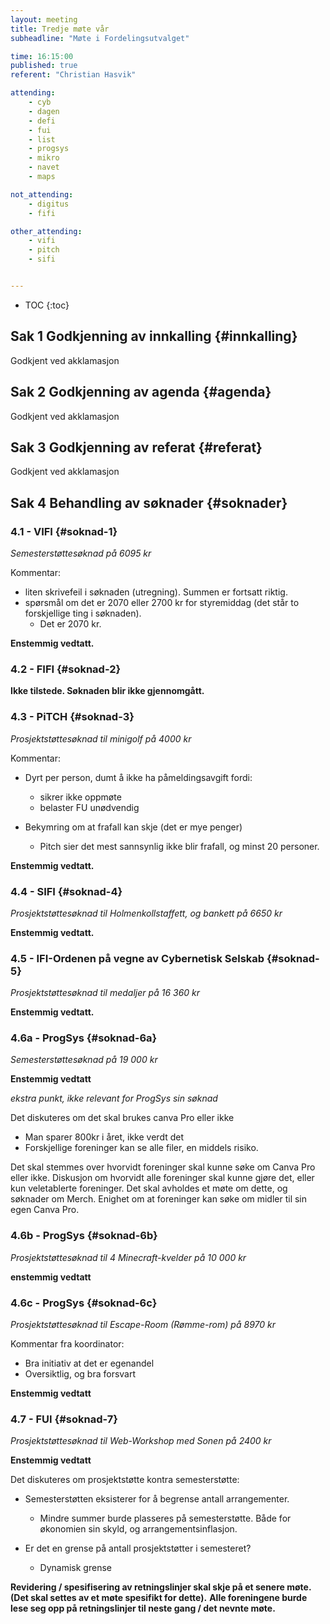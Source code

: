 ```yaml
---
layout: meeting
title: Tredje møte vår
subheadline: "Møte i Fordelingsutvalget"

time: 16:15:00
published: true
referent: "Christian Hasvik"

attending:
    - cyb
    - dagen
    - defi
    - fui
    - list
    - progsys
    - mikro
    - navet
    - maps

not_attending:
    - digitus
    - fifi

other_attending:
    - vifi
    - pitch
    - sifi


---
```


* TOC
{:toc}



## Sak 1 Godkjenning av innkalling {#innkalling}
Godkjent ved akklamasjon
     
## Sak 2 Godkjenning av agenda {#agenda}
Godkjent ved akklamasjon
    
## Sak 3 Godkjenning av referat {#referat}
Godkjent ved akklamasjon
    
## Sak 4 Behandling av søknader {#soknader}
### 4.1 - VIFI {#soknad-1}

*Semesterstøttesøknad på 6095 kr*

Kommentar:
- liten skrivefeil i søknaden (utregning). Summen er fortsatt riktig.
- spørsmål om det er 2070 eller 2700 kr for styremiddag (det står to forskjellige ting i søknaden).
	- Det er 2070 kr. 

**Enstemmig vedtatt.**

### 4.2 - FIFI {#soknad-2}

**Ikke tilstede. Søknaden blir ikke gjennomgått.**


### 4.3 - PiTCH {#soknad-3}

*Prosjektstøttesøknad til minigolf på 4000 kr*


Kommentar:
- Dyrt per person, dumt å ikke ha påmeldingsavgift fordi:
	- sikrer ikke oppmøte
	- belaster FU unødvendig
	 
- Bekymring om at frafall kan skje (det er mye penger)
	- Pitch sier det mest sannsynlig ikke blir frafall, og minst 20 personer.

**Enstemmig vedtatt.**

### 4.4 - SIFI {#soknad-4}

*Prosjektstøttesøknad til Holmenkollstaffett, og bankett på 6650 kr*

**Enstemmig vedtatt.**



### 4.5 - IFI-Ordenen på vegne av Cybernetisk Selskab {#soknad-5}

*Prosjektstøttesøknad til medaljer på 16 360 kr*


**Enstemmig vedtatt.**


### 4.6a - ProgSys {#soknad-6a}

*Semesterstøttesøknad på 19 000 kr*

**Enstemmig vedtatt**


*ekstra punkt, ikke relevant for ProgSys sin søknad*

Det diskuteres om det skal brukes canva Pro eller ikke 
- Man sparer 800kr i året, ikke verdt det
- Forskjellige foreninger kan se alle filer, en middels risiko.

Det skal stemmes over hvorvidt foreninger skal kunne søke om Canva 
Pro eller ikke.
Diskusjon om hvorvidt alle foreninger skal kunne gjøre det, eller kun veletablerte foreninger.
Det skal avholdes et møte om dette, og søknader om Merch.
Enighet om at foreninger kan søke om midler til sin egen Canva Pro.


### 4.6b - ProgSys {#soknad-6b}

*Prosjektstøttesøknad til 4 Minecraft-kvelder på 10 000 kr*

**enstemmig vedtatt**

### 4.6c - ProgSys {#soknad-6c}
 
*Prosjektstøttesøknad til Escape-Room (Rømme-rom) på 8970 kr*
 
Kommentar fra koordinator:
- Bra initiativ at det er egenandel 
- Oversiktlig, og bra forsvart


**Enstemmig vedtatt**


### 4.7 - FUI {#soknad-7}

*Prosjektstøttesøknad til Web-Workshop med Sonen på 2400 kr*

**Enstemmig vedtatt**

Det diskuteres om prosjektstøtte kontra semesterstøtte:
- Semesterstøtten eksisterer for å begrense antall arrangementer.
	- Mindre summer burde plasseres på semesterstøtte. Både for økonomien sin skyld, og arrangementsinflasjon.

- Er det en grense på antall prosjektstøtter i semesteret?
    - Dynamisk grense


**Revidering / spesifisering av retningslinjer skal skje på et senere møte. (Det skal settes av et møte spesifikt for dette).**
**Alle foreningene burde lese seg opp på retningslinjer til neste gang / det nevnte møte.**
	